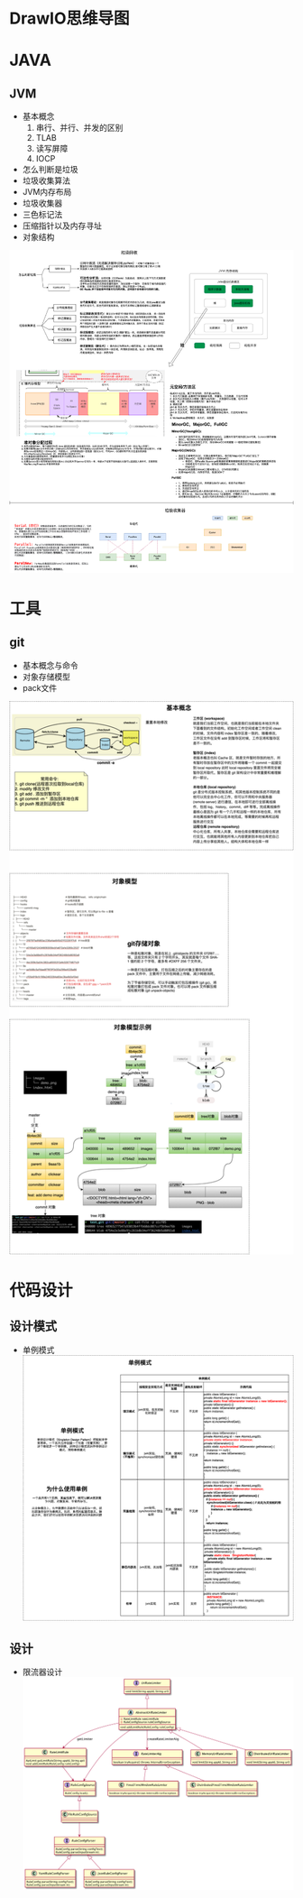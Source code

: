 

# DrawIO思维导图

# JAVA

## JVM
+ 基本概念
	1. 串行、并行、并发的区别
	2. TLAB
	3. 读写屏障
	4. IOCP
+ 怎么判断是垃圾
+ 垃圾收集算法
+ JVM内存布局
+ 垃圾收集器
+ 三色标记法
+ 压缩指针以及内存寻址
+ 对象结构

![垃圾回收](./java/jvm/垃圾回收.png)



# 工具
## git
+ 基本概念与命令
+ 对象存储模型
+ pack文件

![git](./tools/git/git.png)


# 代码设计
## 设计模式
+ 单例模式 
![sigleton](./base/design/signleton.png)


## 设计
+ 限流器设计
![限流器](./base/design/rate_limiter.png)